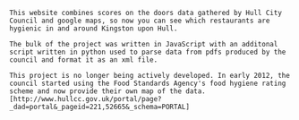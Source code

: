 	This website combines scores on the doors data gathered by Hull City Council and google maps, so now you can see which restaurants are hygienic in and around Kingston upon Hull.
	
	The bulk of the project was written in JavaScript with an additonal script written in python used to parse data from pdfs produced by the council and format it as an xml file.
	
	This project is no longer being actively developed. In early 2012, the council started using the Food Standards Agency's food hygiene rating scheme and now provide their own map of the data. [http://www.hullcc.gov.uk/portal/page?_dad=portal&_pageid=221,52665&_schema=PORTAL]


